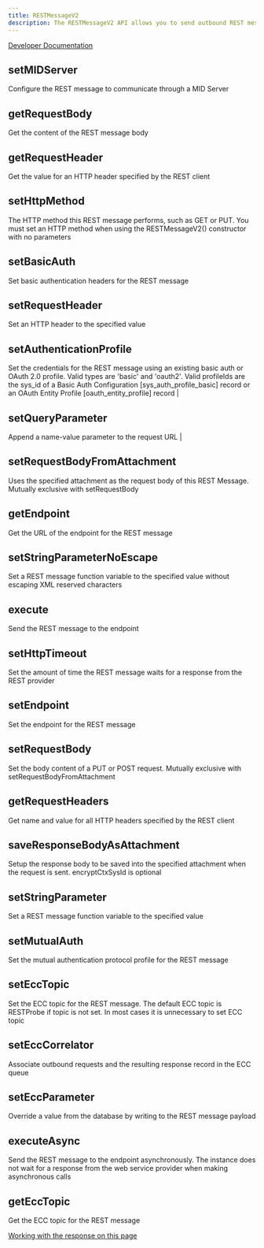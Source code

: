 ```yaml
---
title: RESTMessageV2
description: The RESTMessageV2 API allows you to send outbound REST messages using JavaScript.
---
```


[Developer Documentation](https://docs.servicenow.com/csh?version=latest&topicname=c_RESTMessageV2API)

## setMIDServer

Configure the REST message to communicate through a MID Server

## getRequestBody

Get the content of the REST message body

## getRequestHeader

Get the value for an HTTP header specified by the REST client

## setHttpMethod

The HTTP method this REST message performs, such as GET or PUT. You must
set an HTTP method when using the RESTMessageV2() constructor with no
parameters

## setBasicAuth

Set basic authentication headers for the REST message

## setRequestHeader

Set an HTTP header to the specified value

## setAuthenticationProfile

Set the credentials for the REST message using an existing basic auth or
OAuth 2.0 profile. Valid types are 'basic' and 'oauth2'. Valid
profileIds are the sys\_id of a Basic Auth Configuration
\[sys\_auth\_profile\_basic\] record or an OAuth Entity Profile
\[oauth\_entity\_profile\] record \|

## setQueryParameter

Append a name-value parameter to the request URL \|

## setRequestBodyFromAttachment

Uses the specified attachment as the request body of this REST Message.
Mutually exclusive with setRequestBody

## getEndpoint

Get the URL of the endpoint for the REST message

## setStringParameterNoEscape

Set a REST message function variable to the specified value without
escaping XML reserved characters

## execute

Send the REST message to the endpoint

## setHttpTimeout

Set the amount of time the REST message waits for a response from the
REST provider

## setEndpoint

Set the endpoint for the REST message

## setRequestBody

Set the body content of a PUT or POST request. Mutually exclusive with
setRequestBodyFromAttachment

## getRequestHeaders

Get name and value for all HTTP headers specified by the REST client

## saveResponseBodyAsAttachment

Setup the response body to be saved into the specified attachment when
the request is sent. encryptCtxSysId is optional

## setStringParameter

Set a REST message function variable to the specified value

## setMutualAuth

Set the mutual authentication protocol profile for the REST message

## setEccTopic

Set the ECC topic for the REST message. The default ECC topic is
RESTProbe if topic is not set. In most cases it is unnecessary to set
ECC topic

## setEccCorrelator

Associate outbound requests and the resulting response record in the ECC
queue

## setEccParameter

Override a value from the database by writing to the REST message
payload

## executeAsync

Send the REST message to the endpoint asynchronously. The instance does
not wait for a response from the web service provider when making
asynchronous calls

## getEccTopic

Get the ECC topic for the REST message

[Working with the response on this page](docs/restresponsev2)
